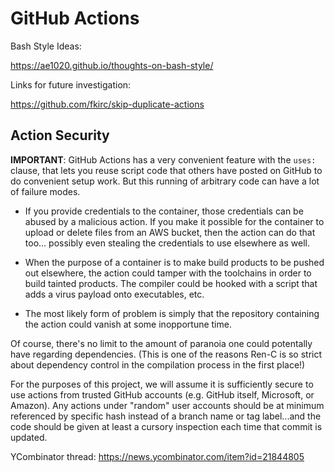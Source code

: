 # GitHub Actions

Bash Style Ideas:

https://ae1020.github.io/thoughts-on-bash-style/

Links for future investigation:

https://github.com/fkirc/skip-duplicate-actions

## Action Security

**IMPORTANT**: GitHub Actions has a very convenient feature with the `uses:`
clause, that lets you reuse script code that others have posted on GitHub
to do convenient setup work.  But this running of arbitrary code can have a
lot of failure modes.

* If you provide credentials to the container, those credentials can be abused
  by a malicious action.  If you make it possible for the container to upload
  or delete files from an AWS bucket, then the action can do that too...
  possibly even stealing the credentials to use elsewhere as well.

* When the purpose of a container is to make build products to be pushed out
  elsewhere, the action could tamper with the toolchains in order to build
  tainted products.  The compiler could be hooked with a script that adds a
  virus payload onto executables, etc.

* The most likely form of problem is simply that the repository containing the
  action could vanish at some inopportune time.

Of course, there's no limit to the amount of paranoia one could potentally
have regarding dependencies.  (This is one of the reasons Ren-C is so strict
about dependency control in the compilation process in the first place!)

For the purposes of this project, we will assume it is sufficiently secure to
use actions from trusted GitHub accounts (e.g. GitHub itself, Microsoft, or
Amazon).  Any actions under "random" user accounts should be at minimum
referenced by specific hash instead of a branch name or tag label...and the
code should be given at least a cursory inspection each time that commit is
updated.

YCombinator thread: https://news.ycombinator.com/item?id=21844805
